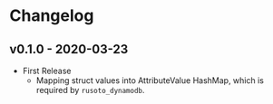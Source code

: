 # Changelog

## v0.1.0 - 2020-03-23

* First Release
    * Mapping struct values into AttributeValue HashMap, which is required by `rusoto_dynamodb`.
